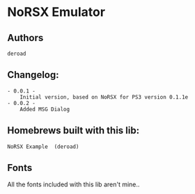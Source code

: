 NoRSX Emulator
==============

Authors
-------
	deroad

Changelog:
----------
	- 0.0.1 -
		Initial version, based on NoRSX for PS3 version 0.1.1e
	- 0.0.2 -
		Added MSG Dialog

Homebrews built with this lib:
------------------------------
	NoRSX Example  (deroad)


Fonts
-----

All the fonts included with this lib aren't mine..
 

